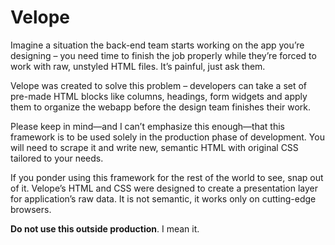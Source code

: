 # Velope

Imagine a situation the back-end team starts working on the app you’re designing – you need time to finish the job properly while they’re forced to work with raw, unstyled HTML files. It’s painful, just ask them.

Velope was created to solve this problem – developers can take a set of pre-made HTML blocks like columns, headings, form widgets and apply them to organize the webapp before the design team finishes their work.

Please keep in mind—and I can’t emphasize this enough—that this framework is to be used solely in the production phase of development. You will need to scrape it and write new, semantic HTML with original CSS tailored to your needs.

If you ponder using this framework for the rest of the world to see, snap out of it. Velope’s HTML and CSS were designed to create a presentation layer for application’s raw data. It is not semantic, it works only on cutting-edge browsers.

**Do not use this outside production**. I mean it.